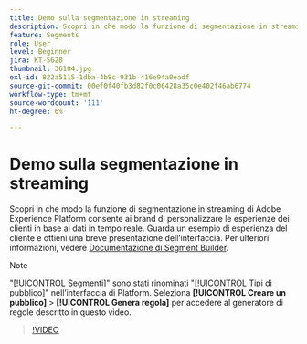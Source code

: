 ```yaml
---
title: Demo sulla segmentazione in streaming
description: Scopri in che modo la funzione di segmentazione in streaming di Adobe Experience Platform consente ai brand di personalizzare le esperienze dei clienti in base ai dati in tempo reale. Guarda un esempio di esperienza del cliente e ottieni una breve presentazione dell’interfaccia.
feature: Segments
role: User
level: Beginner
jira: KT-5628
thumbnail: 36184.jpg
exl-id: 822a5115-1dba-4b8c-931b-416e94a0eadf
source-git-commit: 00ef0f40fb3d82f0c06428a35c0e402f46ab6774
workflow-type: tm+mt
source-wordcount: '111'
ht-degree: 6%

---
```


# Demo sulla segmentazione in streaming

Scopri in che modo la funzione di segmentazione in streaming di Adobe Experience Platform consente ai brand di personalizzare le esperienze dei clienti in base ai dati in tempo reale. Guarda un esempio di esperienza del cliente e ottieni una breve presentazione dell’interfaccia. Per ulteriori informazioni, vedere [Documentazione di Segment Builder](https://experienceleague.adobe.com/docs/experience-platform/segmentation/ui/segment-builder.html?lang=it).

>[!NOTE]
>
> &quot;[!UICONTROL Segmenti]&quot; sono stati rinominati &quot;[!UICONTROL Tipi di pubblico]&quot; nell’interfaccia di Platform. Seleziona **[!UICONTROL Creare un pubblico]** > **[!UICONTROL Genera regola]** per accedere al generatore di regole descritto in questo video.

>[!VIDEO](https://video.tv.adobe.com/v/36184?learn=on)


